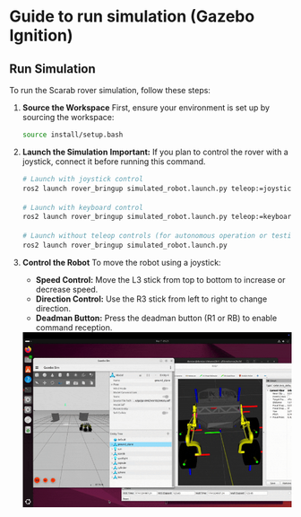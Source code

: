 # Guide to run simulation (Gazebo Ignition)

## Run Simulation
To run the Scarab rover simulation, follow these steps:

1. **Source the Workspace**
   First, ensure your environment is set up by sourcing the workspace:
   ```bash
   source install/setup.bash
   ```

2. **Launch the Simulation**
   **Important:** If you plan to control the rover with a joystick, connect it before running this command.
   ```bash
   # Launch with joystick control
   ros2 launch rover_bringup simulated_robot.launch.py teleop:=joystick
   
   # Launch with keyboard control
   ros2 launch rover_bringup simulated_robot.launch.py teleop:=keyboard
   
   # Launch without teleop controls (for autonomous operation or testing)
   ros2 launch rover_bringup simulated_robot.launch.py
   ```

3. **Control the Robot**
   To move the robot using a joystick:
   - **Speed Control:** Move the L3 stick from top to bottom to increase or decrease speed.
   - **Direction Control:** Use the R3 stick from left to right to change direction.
   - **Deadman Button:** Press the deadman button (R1 or RB) to enable command reception.

   <center>
   <img src="../assets/scarab-joystick.gif" alt="Scarab Rover Joystick Simulation in Gazebo">
   </center>
